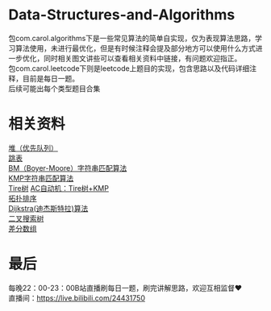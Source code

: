# Data-Structures-and-Algorithms
包com.carol.algorithms下是一些常见算法的简单自实现，仅为表现算法思路，学习算法使用，未进行最优化，但是有时候注释会提及部分地方可以使用什么方式进一步优化，同时相关图文讲些可以查看相关资料中链接，有问题欢迎指正。  
包com.carol.leetcode下则是leetcode上题目的实现，包含思路以及代码详细注释，目前是每日一题。  
后续可能出每个类型题目合集  
# 相关资料
[堆（优先队列）](https://mp.weixin.qq.com/s?__biz=MzAwNTY2NTg4Nw==&mid=2247484185&idx=1&sn=c69f2e8abd27d0619399e0654cfb4d41&chksm=9b186629ac6fef3faa6794a64f86714ff96a4d4665675f25b307f052babfdb1ff43e5c8c7359&token=1824792687&lang=zh_CN#rd)  
[跳表](https://mp.weixin.qq.com/s?__biz=MzAwNTY2NTg4Nw==&mid=2247484216&idx=1&sn=839b475e8dca7b20753c616447673316&chksm=9b186608ac6fef1e22392defee3b9a64548d1ed125dee775aa62be9b414f2f028ad1eb966b01&token=1824792687&lang=zh_CN#rd)  
[BM（Boyer-Moore）字符串匹配算法](https://mp.weixin.qq.com/s?__biz=MzAwNTY2NTg4Nw==&mid=2247484228&idx=1&sn=172a4054cc3a62619c17b37e0dcfed62&chksm=9b186674ac6fef6239a7f20964c07eb8b4c5feb2d849513b185c5e62ad73c02fd2a16b789d8b&token=1824792687&lang=zh_CN#rd)  
[KMP字符串匹配算法](https://mp.weixin.qq.com/s?__biz=MzAwNTY2NTg4Nw==&mid=2247484252&idx=1&sn=8984bcff2b870eddb2c1bcb616950ba3&chksm=9b18666cac6fef7ae40fa7fc0bc529ea136a1052ccd4204a761aa95ee15c8c80c9ff42360e5b&token=1824792687&lang=zh_CN#rd)  
[Tire树](https://mp.weixin.qq.com/s?__biz=MzAwNTY2NTg4Nw==&mid=2247484269&idx=1&sn=5c6024038daa9bfb774a846ad57b2227&chksm=9b18665dac6fef4b09114d992f34ba0cb68ed23be0a31aace4197a22bbc283462fd07aa4b514&token=1824792687&lang=zh_CN#rd)
[AC自动机：Tire树+KMP](https://mp.weixin.qq.com/s?__biz=MzAwNTY2NTg4Nw==&mid=2247484276&idx=1&sn=3fc34700427c36600022475c4452375d&chksm=9b186644ac6fef52b1c901f6d5785b33d8e9e5d8ca728802ae4c4528b5267706b44f5442f445&token=1824792687&lang=zh_CN#rd)  
[拓扑排序](https://mp.weixin.qq.com/s?__biz=MzAwNTY2NTg4Nw==&mid=2247484292&idx=1&sn=16a6b129bf4387a076cb59b08c191a22&chksm=9b1866b4ac6fefa20163ee0d89149f27bbfcde7ec054fd7a0daaa883bc3dc9561dccf01f6f56&token=1824792687&lang=zh_CN#rd)  
[Dijkstra(迪杰斯特拉)算法](https://mp.weixin.qq.com/s?__biz=MzAwNTY2NTg4Nw==&mid=2247484299&idx=1&sn=ecefbccd3fb32c251bdc61dc636055b7&chksm=9b1866bbac6fefad0c7b636a053a89848775652299ec46d6b9b39e5a3fabb0598061321f9082&token=1824792687&lang=zh_CN#rd)  
[二叉搜索树](https://mp.weixin.qq.com/s?__biz=MzAwNTY2NTg4Nw==&mid=2247484309&idx=1&sn=e8aaeabb944a53313392277a08129812&chksm=9b1866a5ac6fefb36c3155e78ac3a99baa4e85f86a8bb1bb376ae113515fd54a23a5bdf30697&token=1124283905&lang=zh_CN#rd)  
[差分数组](https://mp.weixin.qq.com/s?__biz=MzAwNTY2NTg4Nw==&mid=2247484317&idx=1&sn=b2885e3807ea44ce83f12b5bea1c7227&chksm=9b1866adac6fefbbec4c288da02e82ed222235226ff28ef4e9cdaedb74f0a40ab6bdac5ca44f&token=1124283905&lang=zh_CN#rd)  
# 最后
每晚22：00-23：00B站直播刷每日一题，刷完讲解思路，欢迎互相监督♥️  
直播间：https://live.bilibili.com/24431750


